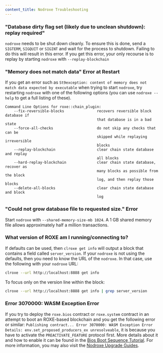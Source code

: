 ```yaml
---
content_title: Nodroxe Troubleshooting
---
```


### "Database dirty flag set (likely due to unclean shutdown): replay required"

`nodroxe` needs to be shut down cleanly. To ensure this is done, send a `SIGTERM`, `SIGQUIT` or `SIGINT` and wait for the process to shutdown. Failing to do this will result in this error. If you get this error, your only recourse is to replay by starting `nodroxe` with `--replay-blockchain` 

### "Memory does not match data" Error at Restart

If you get an error such as `St9exception: content of memory does not match data expected by executable` when trying to start `nodroxe`, try restarting `nodroxe` with one of the following options (you can use `nodroxe --help` to get a full listing of these).

```
Command Line Options for roxe::chain_plugin:
    --fix-reversible-blocks               recovers reversible block database if 
                                          that database is in a bad state
    --force-all-checks                    do not skip any checks that can be 
                                          skipped while replaying irreversible 
                                          blocks
    --replay-blockchain                   clear chain state database and replay 
                                          all blocks
    --hard-replay-blockchain              clear chain state database, recover as 
                                          many blocks as possible from the block 
                                          log, and then replay those blocks
    --delete-all-blocks                   clear chain state database and block 
                                          log
```

### "Could not grow database file to requested size." Error

Start `nodroxe` with `--shared-memory-size-mb 1024`. A 1 GB shared memory file allows approximately half a million transactions.

### What version of ROXE am I running/connecting to?

If defaults can be used, then `clroxe get info` will output a block that contains a field called `server_version`.  If your `nodroxe` is not using the defaults, then you need to know the URL of the `nodroxe`. In that case, use the following with your `nodroxe` URL:

```sh
clroxe --url http://localhost:8888 get info
```

To focus only on the version line within the block:

```sh
clroxe --url http://localhost:8888 get info | grep server_version
```

### Error 3070000: WASM Exception Error

If you try to deploy the `roxe.bios` contract or `roxe.system` contract in an attempt to boot an ROXE-based blockchain and you get the following error or similar: `Publishing contract... Error 3070000: WASM Exception Error Details: env.set_proposed_producers_ex unresolveable`, it is because you have to activate the `PREACTIVATE_FEATURE` protocol first. More details about it and how to enable it can be found in the [Bios Boot Sequence Tutorial](https://developers.roxe.io/welcome/latest/tutorials/bios-boot-sequence/#112-set-the-roxesystem-contract). For more information, you may also visit the [Nodroxe Upgrade Guides](https://developers.roxe.io/manuals/roxe/latest/nodroxe/upgrade-guides/).
